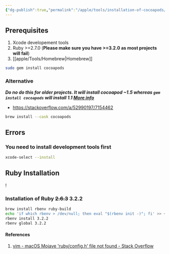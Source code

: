 ```yaml
---
{"dg-publish":true,"permalink":"/apple/tools/installation-of-cocoapods/"}
---
```



## Prerequisites

1. Xcode developement tools
2. Ruby >=2.7.0 (**Please make sure you have >=3.2.0 as most projects will fail**)
3. [[apple/Tools/Homebrew\|Homebrew]]


```bash
sudo gem install cocoapods
```

### Alternative

***Do no do this for older projects. It will install cocoapod ~1.5 whereas `gem install cocoapods` will install 1.1 [More info](https://stackoverflow.com/a/74154822/7154462)***

- https://stackoverflow.com/a/52990197/7154462

```bash
brew install --cask cocoapods
```

## Errors

### You need to install development tools first

```bash
xcode-select --install
```

## Ruby Installation

!
<div class="transclusion internal-embed is-loaded"><div class="markdown-embed">



### Installation of Ruby ~~2.6.3~~ 3.2.2
```bash
brew install rbenv ruby-build
echo 'if which rbenv > /dev/null; then eval "$(rbenv init -)"; fi' >> ~/.bash_profile 
rbenv install 3.2.2
rbenv global 3.2.2
```


</div></div>


#### References

1. [vim - macOS Mojave 'ruby/config.h' file not found - Stack Overflow](https://stackoverflow.com/questions/53135863/macos-mojave-ruby-config-h-file-not-found)